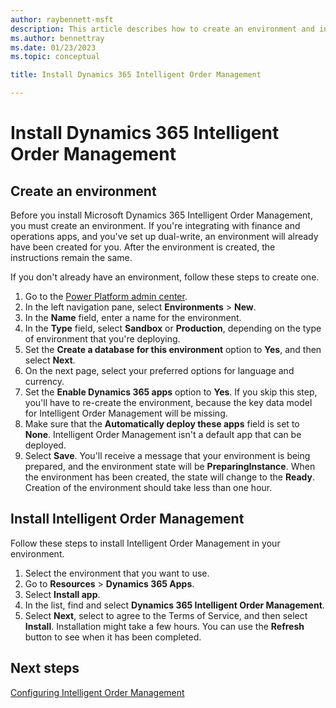 ```yaml
---
author: raybennett-msft
description: This article describes how to create an environment and install Intelligent Order Management as a standalone application.
ms.author: bennettray
ms.date: 01/23/2023
ms.topic: conceptual

title: Install Dynamics 365 Intelligent Order Management

---
```


# Install Dynamics 365 Intelligent Order Management

## Create an environment

Before you install Microsoft Dynamics 365 Intelligent Order Management, you must create an environment. If you're integrating with finance and operations apps, and you've set up dual-write, an environment will already have been created for you. After the environment is created, the instructions remain the same.

If you don't already have an environment, follow these steps to create one.

1. Go to the [Power Platform admin center](https://admin.powerplatform.microsoft.com).
2. In the left navigation pane, select **Environments** \> **New**.
3. In the **Name** field, enter a name for the environment.
4. In the **Type** field, select **Sandbox** or **Production**, depending on the type of environment that you're deploying.
5. Set the **Create a database for this environment** option to **Yes**, and then select **Next**.
6. On the next page, select your preferred options for language and currency.
7. Set the **Enable Dynamics 365 apps** option to **Yes**. If you skip this step, you'll have to re-create the environment, because the key data model for Intelligent Order Management will be missing.
8. Make sure that the **Automatically deploy these apps** field is set to **None**. Intelligent Order Management isn't a default app that can be deployed.
9. Select **Save**. You'll receive a message that your environment is being prepared, and the environment state will be **PreparingInstance**. When the environment has been created, the state will change to the **Ready**. Creation of the environment should take less than one hour.

## Install Intelligent Order Management

Follow these steps to install Intelligent Order Management in your environment.

1. Select the environment that you want to use.
2. Go to **Resources** \> **Dynamics 365 Apps**.
3. Select **Install app**.
4. In the list, find and select **Dynamics 365 Intelligent Order Management**.
5. Select **Next**, select to agree to the Terms of Service, and then select **Install**. Installation might take a few hours. You can use the **Refresh** button to see when it has been completed.

## Next steps

[Configuring Intelligent Order Management](setup.md)
